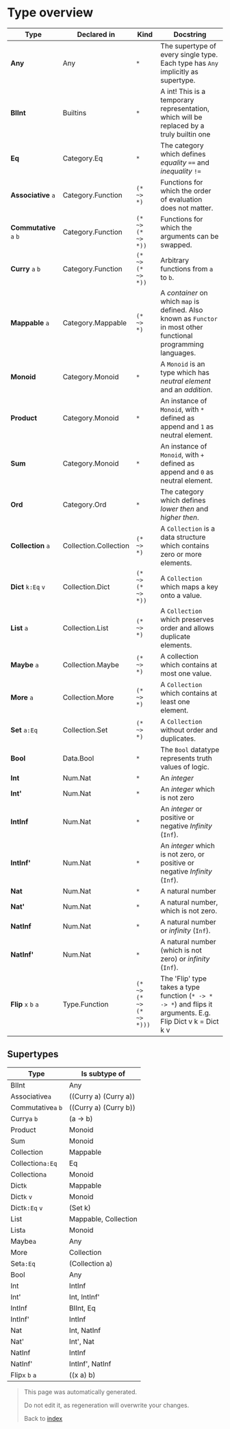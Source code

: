 # Type overview

Type | Declared in | Kind | Docstring
---- | ----------- | ---- | ---------
**Any**  | Any | ````*````  | The supertype of every single type. Each type has ````Any```` implicitly as supertype.
**BIInt**  | Builtins | ````*````  | A int! This is a temporary representation, which will be replaced by a truly builtin one
**Eq**  | Category.Eq | ````*````  | The category which defines _equality_ ````==```` and _inequality_ ````!=````
**Associative** ````a````  | Category.Function | ````(* ~> *)````  | Functions for which the order of evaluation does not matter.
**Commutative** ````a````  ````b````  | Category.Function | ````(* ~> (* ~> *))````  | Functions for which the arguments can be swapped.
**Curry** ````a````  ````b````  | Category.Function | ````(* ~> (* ~> *))````  | Arbitrary functions from ````a```` to ````b````.
**Mappable** ````a````  | Category.Mappable | ````(* ~> *)````  | A _container_ on which ````map```` is defined. Also known as ````Functor```` in most other functional programming languages.
**Monoid**  | Category.Monoid | ````*````  | A ````Monoid```` is an type which has _neutral element_ and an _addition_.
**Product**  | Category.Monoid | ````*````  | An instance of ````Monoid````, with ````*```` defined as append and ````1```` as neutral element.
**Sum**  | Category.Monoid | ````*````  | An instance of ````Monoid````, with ````+```` defined as append and ````0```` as neutral element.
**Ord**  | Category.Ord | ````*````  | The category which defines _lower then_ and _higher then_.
**Collection** ````a````  | Collection.Collection | ````(* ~> *)````  | A ````Collection```` is a data structure which contains zero or more elements.
**Dict** ````k:Eq````  ````v````  | Collection.Dict | ````(* ~> (* ~> *))````  | A ````Collection```` which maps a key onto a value.
**List** ````a````  | Collection.List | ````(* ~> *)````  | A ````Collection```` which preserves order and allows duplicate elements.
**Maybe** ````a````  | Collection.Maybe | ````(* ~> *)````  | A collection which contains at most one value.
**More** ````a````  | Collection.More | ````(* ~> *)````  | A ````Collection```` which contains at least one element.
**Set** ````a:Eq````  | Collection.Set | ````(* ~> *)````  | A ````Collection```` without order and duplicates.
**Bool**  | Data.Bool | ````*````  | The ````Bool```` datatype represents truth values of logic.
**Int**  | Num.Nat | ````*````  | An _integer_
**Int'**  | Num.Nat | ````*````  | An _integer_ which is not zero
**IntInf**  | Num.Nat | ````*````  | An _integer_ or positive or negative _Infinity_ (````Inf````).
**IntInf'**  | Num.Nat | ````*````  | An _integer_ which is not zero, or positive or negative _Infinity_ (````Inf````).
**Nat**  | Num.Nat | ````*````  | A natural number
**Nat'**  | Num.Nat | ````*````  | A natural number, which is not zero.
**NatInf**  | Num.Nat | ````*````  | A natural number or _infinity_ (````Inf````).
**NatInf'**  | Num.Nat | ````*````  | A natural number (which is not zero) or _infinity_ (````Inf````).
**Flip** ````x````  ````b````  ````a````  | Type.Function | ````(* ~> (* ~> (* ~> *)))````  | The 'Flip' type takes a type function (````* -> * -> *````) and flips it arguments. E.g. Flip Dict v k = Dict k v

## Supertypes 

Type | Is subtype of
---- | -------------
BIInt | Any
Associative````a````  | ((Curry a) (Curry a))
Commutative````a````  ````b````  | ((Curry a) (Curry b))
Curry````a````  ````b````  | (a -> b)
Product | Monoid
Sum | Monoid
Collection | Mappable
Collection````a:Eq````  | Eq
Collection````a````  | Monoid
Dict````k````  | Mappable
Dict````k````  ````v````  | Monoid
Dict````k:Eq````  ````v````  | (Set k)
List | Mappable, Collection
List````a````  | Monoid
Maybe````a````  | Any
More | Collection
Set````a:Eq````  | (Collection a)
Bool | Any
Int | IntInf
Int' | Int, IntInf'
IntInf | BIInt, Eq
IntInf' | IntInf
Nat | Int, NatInf
Nat' | Int', Nat
NatInf | IntInf
NatInf' | IntInf', NatInf
Flip````x````  ````b````  ````a````  | ((x a) b)





> This page was automatically generated.
> 
> 
> Do not edit it, as regeneration will overwrite your changes.
> 
> 
> Back to [index](Index.md)